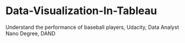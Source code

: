 # Data-Visualization-In-Tableau
Understand the performance of baseball players, Udacity, Data Analyst Nano Degree, DAND
